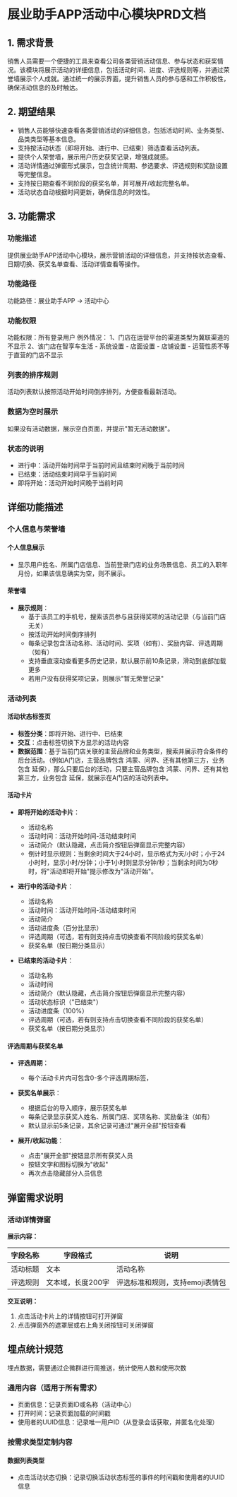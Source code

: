 # 展业助手APP活动中心模块PRD文档

## 1. 需求背景

销售人员需要一个便捷的工具来查看公司各类营销活动信息、参与状态和获奖情况。该模块将展示活动的详细信息，包括活动时间、进度、评选规则等，并通过荣誉墙展示个人成就。通过统一的展示界面，提升销售人员的参与感和工作积极性，确保活动信息的及时触达。

## 2. 期望结果

- 销售人员能够快速查看各类营销活动的详细信息，包括活动时间、业务类型、品类类型等基本信息。
- 支持按活动状态（即将开始、进行中、已结束）筛选查看活动列表。
- 提供个人荣誉墙，展示用户历史获奖记录，增强成就感。
- 活动详情通过弹窗形式展示，包含统计周期、参选要求、评选规则和奖励设置等完整信息。
- 支持按日期查看不同阶段的获奖名单，并可展开/收起完整名单。
- 活动状态自动根据时间更新，确保信息的时效性。

## 3. 功能需求

### 功能描述

提供展业助手APP活动中心模块，展示营销活动的详细信息，并支持按状态查看、日期切换、获奖名单查看、活动详情查看等操作。

### 功能路径

功能路径：展业助手APP -> 活动中心

### 功能权限

功能权限：所有登录用户
例外情况：
1、门店在运营平台的渠道类型为冀联渠道的不显示
2、该门店在智享车生活 - 系统设置 - 店面设置 - 店铺设置 - 运营性质不等于直营的门店不显示

### 列表的排序规则

活动列表默认按照活动开始时间倒序排列，方便查看最新活动。

### 数据为空时展示

如果没有活动数据，展示空白页面，并提示"暂无活动数据"。

### 状态的说明

- 进行中：活动开始时间早于当前时间且结束时间晚于当前时间
- 已结束：活动结束时间早于当前时间
- 即将开始：活动开始时间晚于当前时间



## 详细功能描述

### 个人信息与荣誉墙

#### 个人信息展示

- 显示用户姓名、所属门店信息、当前登录门店的业务场景信息、员工的入职年月份，如果该信息确实为空，则不展示。

#### 荣誉墙


- **展示规则**：
  - 基于该员工的手机号，搜索该员参与且获得奖项的活动记录（与当前门店无关）
  - 按活动开始时间倒序排列
  - 每条记录包含活动名称、活动时间、奖项（如有）、奖励内容、评选周期（如有）
  - 支持垂直滚动查看更多历史记录，默认展示前10条记录，滑动到底部加载更多
  - 若用户没有获得奖项记录，则展示"暂无荣誉记录"


### 活动列表

#### 活动状态标签页

- **标签分类**：即将开始、进行中、已结束
- **交互**：点击标签切换下方显示的活动内容
- **数据范围**：基于当前门店关联的主营品牌和业务类型，搜索并展示符合条件的后台活动。（例如A门店，主营品牌包含 鸿蒙、问界、还有其他第三方，业务包含 延保），那么只要后台的活动，只要主营品牌包含 鸿蒙、问界、还有其他第三方，业务包含 延保，就展示在A门店的活动列表中。 

#### 活动卡片

- **即将开始的活动卡片**：
  - 活动名称
  - 活动时间：活动开始时间-活动结束时间
  - 活动简介（默认隐藏，点击简介按钮后弹窗显示完整内容）
  - 倒计时显示规则：当剩余时间大于24小时，显示格式为天/小时；小于24小时时，显示小时/分钟；小于1小时则显示分钟/秒；当剩余时间为0秒时，将"活动即将开始"提示修改为"活动开始"。
 

- **进行中的活动卡片**：
  - 活动名称
  - 活动时间：活动开始时间-活动结束时间
  - 活动简介
  - 活动进度条（百分比显示）
  - 评选周期（可选，若有则支持点击切换查看不同阶段的获奖名单）
  - 获奖名单（按日期分类显示）

- **已结束的活动卡片**：
  - 活动名称
  - 活动时间
  - 活动简介（默认隐藏，点击简介按钮后弹窗显示完整内容）
  - 活动状态标识（"已结束"）
  - 活动进度条（100%）
  - 评选周期（可选，若有则支持点击切换查看不同阶段的获奖名单）
  - 获奖名单（按日期分类显示）

#### 评选周期与获奖名单

- **评选周期**：
  - 每个活动卡片内可包含0-多个评选周期标签，

- **获奖名单展示**：
  - 根据后台的导入顺序，展示获奖名单
  - 每条记录显示获奖人姓名、所属门店、奖项名称、奖励备注（如有）
  - 默认显示前5条记录，其余记录可通过"展开全部"按钮查看

- **展开/收起功能**：
  - 点击"展开全部"按钮显示所有获奖人员
  - 按钮文字和图标切换为"收起"
  - 再次点击隐藏部分人员信息

## 弹窗需求说明

### 活动详情弹窗

**展示内容：**

| 字段名称 | 字段格式 | 说明 |
|---------|-------|------|
| 活动标题 | 文本| 活动名称 |
| 评选规则 | 文本域，长度200字 | 评选标准和规则，支持emoji表情包 |

**交互说明：**
1. 点击活动卡片上的详情按钮可打开弹窗
2. 点击弹窗外的遮罩层或右上角关闭按钮可关闭弹窗


## 埋点统计规范

埋点数据，需要通过企微群进行周推送，统计使用人数和使用次数

### 通用内容（适用于所有需求）

- 页面信息：记录页面ID或名称（活动中心）
- 打开时间：记录页面加载的时间戳
- 使用者的UUID信息：记录唯一用户ID（从登录会话获取，并匿名化处理）

### 按需求类型定制内容

#### 数据列表类型

- 点击活动状态切换：记录切换活动状态标签的事件的时间戳和使用者的UUID信息
